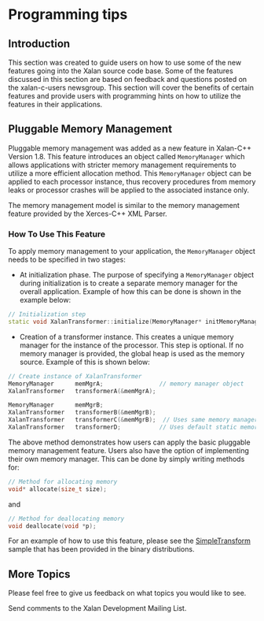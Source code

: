 # Programming tips

## Introduction

This section was created to guide users on how to use some of the new
features going into the Xalan source code base.  Some of the features
discussed in this section are based on feedback and questions posted on
the xalan-c-users newsgroup.  This section will cover the benefits of
certain features and provide users with programming hints on how to
utilize the features in their applications.

## Pluggable Memory Management

Pluggable memory management was added as a new feature in Xalan-C++
Version 1.8.  This feature introduces an object called `MemoryManager`
which allows applications with stricter memory management requirements
to utilize a more efficient allocation method.  This `MemoryManager`
object can be applied to each processor instance, thus recovery
procedures from memory leaks or processor crashes will be applied to 
the associated instance only.

The memory management model is similar to the memory management feature
provided by the Xerces-C++ XML Parser.

### How To Use This Feature

To apply memory management to your application, the `MemoryManager`
object needs to be specified in two stages:

* At initialization phase.  The purpose of specifying a `MemoryManager`
  object during initialization is to create a separate memory manager
  for the overall application.  Example of how this can be done is
  shown in the example below:

```c++
// Initialization step
static void XalanTransformer::initialize(MemoryManager* initMemoryManager=0);
```

* Creation of a transformer instance.  This creates a unique memory
  manager for the instance of the processor.  This step is optional.
  If no memory manager is provided, the global heap is used as the
  memory source.  Example of this is shown below:

```c++
// Create instance of XalanTransformer
MemoryManager      memMgrA;                // memory manager object
XalanTransformer   transformerA(&memMgrA); 

MemoryManager      memMgrB;
XalanTransformer   transformerB(&memMgrB);
XalanTransformer   transformerC(&memMgrB);  // Uses same memory manager object as transformerB
XalanTransformer   transformerD;           // Uses default static memory manager
```

The above method demonstrates how users can apply the basic pluggable
memory management feature.  Users also have the option of implementing
their own memory manager.  This can be done by simply writing methods 
for:

```c++
// Method for allocating memory
void* allocate(size_t size);
```

and

```c++
// Method for deallocating memory
void deallocate(void *p);
```

For an example of how to use this feature, please see the
[SimpleTransform](samples.md#simpletransform)
sample that has been provided in the binary distributions.

## More Topics

Please feel free to give us feedback on what topics you would like to see.

Send comments to the Xalan Development Mailing List.
